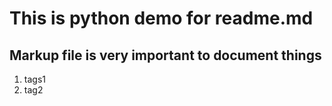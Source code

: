 # This is python demo for readme.md
## Markup file is very important to document things

<ol>
  <li>
    tags1
  </li>
  <li>
    tag2
  </li>
</ol>
